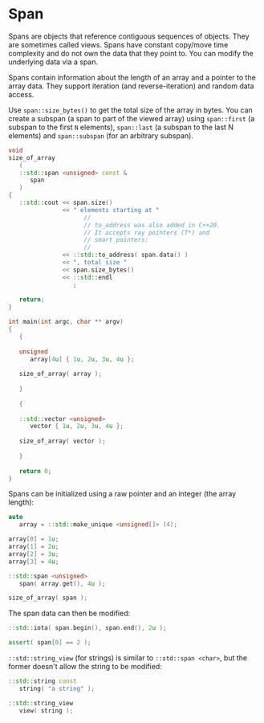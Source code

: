 # Span

Spans are objects that reference contiguous sequences of objects. They are sometimes called views. Spans have constant copy/move time complexity and do not own the data that they point to. You can modify the underlying data via a span.

Spans contain information about the length of an array and a pointer to the array data. They support iteration (and reverse-iteration) and random data access.

Use `span::size_bytes()` to get the total size of the array in bytes. You can create a subspan (a span to part of the viewed array) using `span::first` (a subspan to the first `N` elements), `span::last` (a subspan to the last N elements) and `span::subspan` (for an arbitrary subspan).

```c++
void
size_of_array
   (
   ::std::span <unsigned> const &
      span
   )
{
   ::std::cout << span.size()
               << " elements starting at "
                     //
                     // to_address was also added in C++20.
                     // It accepts ray pointers (T*) and
                     // smart pointers:
                     //
               << ::std::to_address( span.data() )
               << ", total size "
               << span.size_bytes()
               << ::std::endl
                  ;
   
   return;
}

int main(int argc, char ** argv)
{
   {
   
   unsigned
      array[4u] { 1u, 2u, 3u, 4u };
   
   size_of_array( array );
   
   }
   
   {
   
   ::std::vector <unsigned>
      vector { 1u, 2u, 3u, 4u };
   
   size_of_array( vector );
   
   }
   
   return 0;
}
```

Spans can be initialized using a raw pointer and an integer (the array length):

```c++
auto
   array = ::std::make_unique <unsigned[]> (4);

array[0] = 1u;
array[1] = 2u;
array[2] = 3u;
array[3] = 4u;

::std::span <unsigned>
   span( array.get(), 4u );

size_of_array( span );
```

The span data can then be modified:

```c++
::std::iota( span.begin(), span.end(), 2u );

assert( span[0] == 2 );
```

`::std::string_view` (for strings) is similar to `::std::span <char>`, but the former doesn't allow the string to be modified:

```c++
::std::string const
   string( "a string" );

::std::string_view
   view( string );
```

